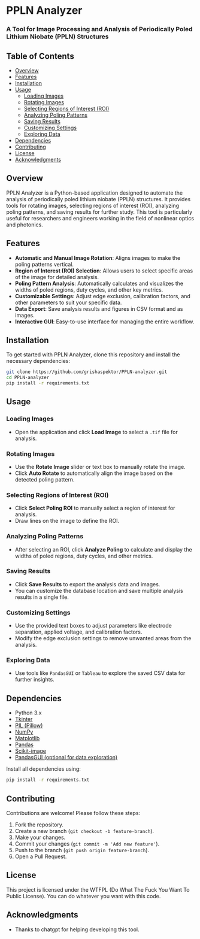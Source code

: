 # PPLN Analyzer

### A Tool for Image Processing and Analysis of Periodically Poled Lithium Niobate (PPLN) Structures

## Table of Contents

- [Overview](#overview)
- [Features](#features)
- [Installation](#installation)
- [Usage](#usage)
  - [Loading Images](#loading-images)
  - [Rotating Images](#rotating-images)
  - [Selecting Regions of Interest (ROI)](#selecting-regions-of-interest-roi)
  - [Analyzing Poling Patterns](#analyzing-poling-patterns)
  - [Saving Results](#saving-results)
  - [Customizing Settings](#customizing-settings)
  - [Exploring Data](#exploring-data)
- [Dependencies](#dependencies)
- [Contributing](#contributing)
- [License](#license)
- [Acknowledgments](#acknowledgments)

## Overview

PPLN Analyzer is a Python-based application designed to automate the analysis of periodically poled lithium niobate (PPLN) structures. It provides tools for rotating images, selecting regions of interest (ROI), analyzing poling patterns, and saving results for further study. This tool is particularly useful for researchers and engineers working in the field of nonlinear optics and photonics.

## Features

- **Automatic and Manual Image Rotation**: Aligns images to make the poling patterns vertical.
- **Region of Interest (ROI) Selection**: Allows users to select specific areas of the image for detailed analysis.
- **Poling Pattern Analysis**: Automatically calculates and visualizes the widths of poled regions, duty cycles, and other key metrics.
- **Customizable Settings**: Adjust edge exclusion, calibration factors, and other parameters to suit your specific data.
- **Data Export**: Save analysis results and figures in CSV format and as images.
- **Interactive GUI**: Easy-to-use interface for managing the entire workflow.

## Installation

To get started with PPLN Analyzer, clone this repository and install the necessary dependencies:

```bash
git clone https://github.com/grishaspektor/PPLN-analyzer.git
cd PPLN-analyzer
pip install -r requirements.txt
```

## Usage

### Loading Images

- Open the application and click **Load Image** to select a `.tif` file for analysis.

### Rotating Images

- Use the **Rotate Image** slider or text box to manually rotate the image.
- Click **Auto Rotate** to automatically align the image based on the detected poling pattern.

### Selecting Regions of Interest (ROI)

- Click **Select Poling ROI** to manually select a region of interest for analysis.
- Draw lines on the image to define the ROI.

### Analyzing Poling Patterns

- After selecting an ROI, click **Analyze Poling** to calculate and display the widths of poled regions, duty cycles, and other metrics.

### Saving Results

- Click **Save Results** to export the analysis data and images.
- You can customize the database location and save multiple analysis results in a single file.

### Customizing Settings

- Use the provided text boxes to adjust parameters like electrode separation, applied voltage, and calibration factors.
- Modify the edge exclusion settings to remove unwanted areas from the analysis.

### Exploring Data

- Use tools like `PandasGUI` or `Tableau` to explore the saved CSV data for further insights.

## Dependencies

- Python 3.x
- [Tkinter](https://docs.python.org/3/library/tkinter.html)
- [PIL (Pillow)](https://pillow.readthedocs.io/)
- [NumPy](https://numpy.org/)
- [Matplotlib](https://matplotlib.org/)
- [Pandas](https://pandas.pydata.org/)
- [Scikit-image](https://scikit-image.org/)
- [PandasGUI (optional for data exploration)](https://pandasgui.johnwmiller.org/)

Install all dependencies using:

```bash
pip install -r requirements.txt
```

## Contributing

Contributions are welcome! Please follow these steps:

1. Fork the repository.
2. Create a new branch (`git checkout -b feature-branch`).
3. Make your changes.
4. Commit your changes (`git commit -m 'Add new feature'`).
5. Push to the branch (`git push origin feature-branch`).
6. Open a Pull Request.

## License

This project is licensed under the WTFPL (Do What The Fuck You Want To Public License). You can do whatever you want with this code.
## Acknowledgments

- Thanks to chatgpt for helping developing this tool.



